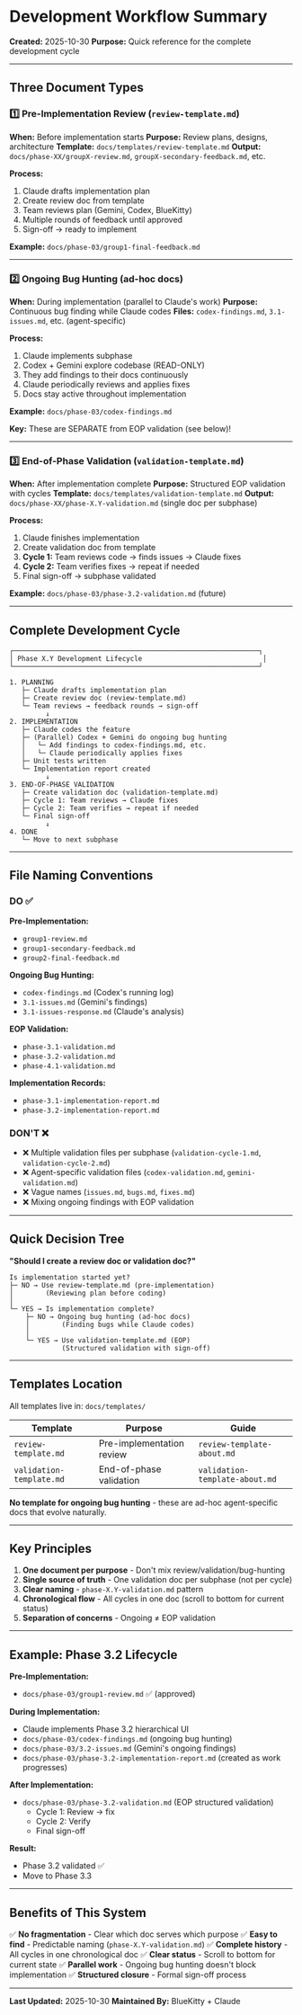 # Development Workflow Summary

**Created:** 2025-10-30
**Purpose:** Quick reference for the complete development cycle

---

## Three Document Types

### 1️⃣ Pre-Implementation Review (`review-template.md`)

**When:** Before implementation starts
**Purpose:** Review plans, designs, architecture
**Template:** `docs/templates/review-template.md`
**Output:** `docs/phase-XX/groupX-review.md`, `groupX-secondary-feedback.md`, etc.

**Process:**
1. Claude drafts implementation plan
2. Create review doc from template
3. Team reviews plan (Gemini, Codex, BlueKitty)
4. Multiple rounds of feedback until approved
5. Sign-off → ready to implement

**Example:** `docs/phase-03/group1-final-feedback.md`

---

### 2️⃣ Ongoing Bug Hunting (ad-hoc docs)

**When:** During implementation (parallel to Claude's work)
**Purpose:** Continuous bug finding while Claude codes
**Files:** `codex-findings.md`, `3.1-issues.md`, etc. (agent-specific)

**Process:**
1. Claude implements subphase
2. Codex + Gemini explore codebase (READ-ONLY)
3. They add findings to their docs continuously
4. Claude periodically reviews and applies fixes
5. Docs stay active throughout implementation

**Example:** `docs/phase-03/codex-findings.md`

**Key:** These are SEPARATE from EOP validation (see below)!

---

### 3️⃣ End-of-Phase Validation (`validation-template.md`)

**When:** After implementation complete
**Purpose:** Structured EOP validation with cycles
**Template:** `docs/templates/validation-template.md`
**Output:** `docs/phase-XX/phase-X.Y-validation.md` (single doc per subphase)

**Process:**
1. Claude finishes implementation
2. Create validation doc from template
3. **Cycle 1:** Team reviews code → finds issues → Claude fixes
4. **Cycle 2:** Team verifies fixes → repeat if needed
5. Final sign-off → subphase validated

**Example:** `docs/phase-03/phase-3.2-validation.md` (future)

---

## Complete Development Cycle

```
┌─────────────────────────────────────────────────────────────┐
│ Phase X.Y Development Lifecycle                              │
└─────────────────────────────────────────────────────────────┘

1. PLANNING
   ├─ Claude drafts implementation plan
   ├─ Create review doc (review-template.md)
   └─ Team reviews → feedback rounds → sign-off
         ↓
2. IMPLEMENTATION
   ├─ Claude codes the feature
   ├─ (Parallel) Codex + Gemini do ongoing bug hunting
   │   └─ Add findings to codex-findings.md, etc.
   │   └─ Claude periodically applies fixes
   ├─ Unit tests written
   └─ Implementation report created
         ↓
3. END-OF-PHASE VALIDATION
   ├─ Create validation doc (validation-template.md)
   ├─ Cycle 1: Team reviews → Claude fixes
   ├─ Cycle 2: Team verifies → repeat if needed
   └─ Final sign-off
         ↓
4. DONE
   └─ Move to next subphase
```

---

## File Naming Conventions

### DO ✅

**Pre-Implementation:**
- `group1-review.md`
- `group1-secondary-feedback.md`
- `group2-final-feedback.md`

**Ongoing Bug Hunting:**
- `codex-findings.md` (Codex's running log)
- `3.1-issues.md` (Gemini's findings)
- `3.1-issues-response.md` (Claude's analysis)

**EOP Validation:**
- `phase-3.1-validation.md`
- `phase-3.2-validation.md`
- `phase-4.1-validation.md`

**Implementation Records:**
- `phase-3.1-implementation-report.md`
- `phase-3.2-implementation-report.md`

### DON'T ❌

- ❌ Multiple validation files per subphase (`validation-cycle-1.md`, `validation-cycle-2.md`)
- ❌ Agent-specific validation files (`codex-validation.md`, `gemini-validation.md`)
- ❌ Vague names (`issues.md`, `bugs.md`, `fixes.md`)
- ❌ Mixing ongoing findings with EOP validation

---

## Quick Decision Tree

**"Should I create a review doc or validation doc?"**

```
Is implementation started yet?
├─ NO → Use review-template.md (pre-implementation)
│        (Reviewing plan before coding)
│
└─ YES → Is implementation complete?
    ├─ NO → Ongoing bug hunting (ad-hoc docs)
    │        (Finding bugs while Claude codes)
    │
    └─ YES → Use validation-template.md (EOP)
             (Structured validation with sign-off)
```

---

## Templates Location

All templates live in: `docs/templates/`

| Template | Purpose | Guide |
|----------|---------|-------|
| `review-template.md` | Pre-implementation review | `review-template-about.md` |
| `validation-template.md` | End-of-phase validation | `validation-template-about.md` |

**No template for ongoing bug hunting** - these are ad-hoc agent-specific docs that evolve naturally.

---

## Key Principles

1. **One document per purpose** - Don't mix review/validation/bug-hunting
2. **Single source of truth** - One validation doc per subphase (not per cycle)
3. **Clear naming** - `phase-X.Y-validation.md` pattern
4. **Chronological flow** - All cycles in one doc (scroll to bottom for current status)
5. **Separation of concerns** - Ongoing ≠ EOP validation

---

## Example: Phase 3.2 Lifecycle

**Pre-Implementation:**
- `docs/phase-03/group1-review.md` ✅ (approved)

**During Implementation:**
- Claude implements Phase 3.2 hierarchical UI
- `docs/phase-03/codex-findings.md` (ongoing bug hunting)
- `docs/phase-03/3.2-issues.md` (Gemini's ongoing findings)
- `docs/phase-03/phase-3.2-implementation-report.md` (created as work progresses)

**After Implementation:**
- `docs/phase-03/phase-3.2-validation.md` (EOP structured validation)
  - Cycle 1: Review → fix
  - Cycle 2: Verify
  - Final sign-off

**Result:**
- Phase 3.2 validated ✅
- Move to Phase 3.3

---

## Benefits of This System

✅ **No fragmentation** - Clear which doc serves which purpose
✅ **Easy to find** - Predictable naming (`phase-X.Y-validation.md`)
✅ **Complete history** - All cycles in one chronological doc
✅ **Clear status** - Scroll to bottom for current state
✅ **Parallel work** - Ongoing bug hunting doesn't block implementation
✅ **Structured closure** - Formal sign-off process

---

**Last Updated:** 2025-10-30
**Maintained By:** BlueKitty + Claude
